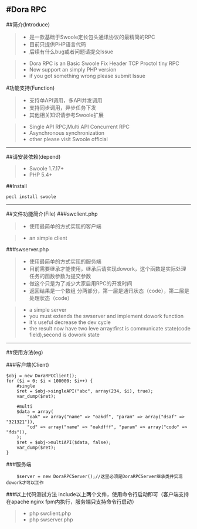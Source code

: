 #Dora RPC
----------
##简介(Introduce)

> * 是一款基础于Swoole定长包头通讯协议的最精简的RPC
> * 目前只提供PHP语言代码
> * 后续有什么bug或者问题请提交Issue

> * Dora RPC is an Basic Swoole Fix Header TCP Proctol tiny RPC
> * Now support an simply PHP version
> * if you got something wrong please submit Issue

#功能支持(Function)
> * 支持单API调用，多API并发调用
> * 支持同步调用，异步任务下发
> * 其他相关知识请参考Swoole扩展

> * Single API RPC,Multi API Concurrent RPC
> * Asynchronous synchronization
> * other please visit Swoole official
----------
##请安装依赖(depend)
> * Swoole 1.7.17+
> * PHP 5.4+

##Install
```
pecl install swoole
```
----------
##文件功能简介(File)
###swclient.php
> * 使用最简单的方式实现的客户端

> * an simple client

###swserver.php
> * 使用最简单的方式实现的服务端
> * 目前需要继承才能使用，继承后请实现dowork，这个函数是实际处理任务的函数参数为提交参数
> * 做这个只是为了减少大家启用RPC的开发时间
> * 返回结果是一个数组 分两部分，第一层是通讯状态（code），第二层是处理状态（code）

> * a simple server
> * you must extends the swserver and implement dowork function
> * it's useful decrease the dev cycle
> * the result now have two leve array:first is communicate state(code field),second is dowork state
----------

##使用方法(eg)

###客户端(Client)
```
$obj = new DoraRPCClient();
for ($i = 0; $i < 100000; $i++) {
    #single
    $ret = $obj->singleAPI("abc", array(234, $i), true);
    var_dump($ret);

    #multi
    $data = array(
        "oak" => array("name" => "oakdf", "param" => array("dsaf" => "321321")),
        "cd" => array("name" => "oakdfff", "param" => array("codo" => "fds")),
    );
    $ret = $obj->multiAPI($data, false);
    var_dump($ret);
}
```


###服务端
```
    $server = new DoraRPCServer();//这里必须是DoraRPCServer继承类并实现dowork才可以工作
```

###以上代码测试方法
include以上两个文件，使用命令行启动即可（客户端支持在apache nginx fpm内执行，服务端只支持命令行启动）
> * php swclient.php
> * php swserver.php
